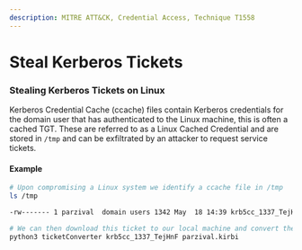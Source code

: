 ```yaml
---
description: MITRE ATT&CK, Credential Access, Technique T1558
---
```


# Steal Kerberos Tickets

### Stealing Kerberos Tickets on Linux

Kerberos Credential Cache (ccache) files contain Kerberos credentials for the domain user that has authenticated to the Linux machine, this is often a cached TGT. These are referred to as a Linux Cached Credential and are stored in `/tmp` and can be exfiltrated by an attacker to request service tickets.

#### Example

```bash
# Upon compromising a Linux system we identify a ccache file in /tmp
ls /tmp

-rw------- 1 parzival  domain users 1342 May  18 14:39 krb5cc_1337_TejHnF

# We can then download this ticket to our local machine and convert the ticket from ccache to kirbi
python3 ticketConverter krb5cc_1337_TejHnF parzival.kirbi
```
